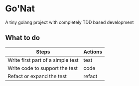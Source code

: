 # Go'Nat

A tiny golang project with completely TDD based development 

## What to do
| Steps                             | Actions |   
|-----------------------------------|---------|
| Write first part of a simple test | test    |
| Write code to support the test    | code    |
| Refact or expand the test         | refact  |

